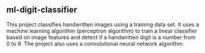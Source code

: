 ## ml-digit-classifier

This project classifies handwritten images using a training data set. It uses a machine learning algorithm (perceptron algorithm) to train a linear classifier based on image features and detect if a handwritten digit is a number from 0 to 9. The project also uses a convolutional neural network algorithm.
